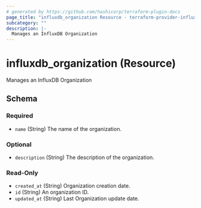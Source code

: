 ```yaml
---
# generated by https://github.com/hashicorp/terraform-plugin-docs
page_title: "influxdb_organization Resource - terraform-provider-influxdb"
subcategory: ""
description: |-
  Manages an InfluxDB Organization
---
```


# influxdb_organization (Resource)

Manages an InfluxDB Organization



<!-- schema generated by tfplugindocs -->
## Schema

### Required

- `name` (String) The name of the organization.

### Optional

- `description` (String) The description of the organization.

### Read-Only

- `created_at` (String) Organization creation date.
- `id` (String) An organization ID.
- `updated_at` (String) Last Organization update date.
